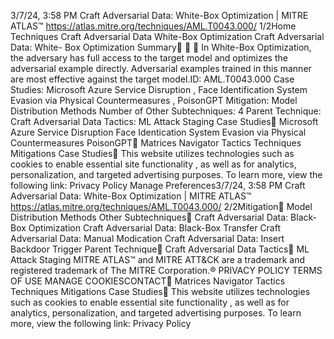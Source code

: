 3/7/24, 3:58 PM Craft Adversarial Data: White-Box Optimization | MITRE ATLAS™
https://atlas.mitre.org/techniques/AML.T0043.000/ 1/2Home Techniques Craft Adversarial Data
White-Box Optimization
Craft Adversarial Data: White-
Box Optimization
Summary󰅂 󰅂 󰅂
In White-Box Optimization, the adversary has full access to
the target model and optimizes the adversarial example
directly. Adversarial examples trained in this manner are
most effective against the target model.ID: AML.T0043.000
Case Studies: Microsoft
Azure Service Disruption ,
Face Identification System
Evasion via Physical
Countermeasures ,
PoisonGPT
Mitigation: Model
Distribution Methods
Number of Other
Subtechniques: 4
Parent Technique: Craft
Adversarial Data
Tactics: ML Attack Staging
Case Studies󰅀
Microsoft Azure Service Disruption
Face Identi cation System Evasion via Physical Countermeasures
PoisonGPT󰍜 Matrices Navigator Tactics Techniques Mitigations Case Studies󰍝
This website utilizes technologies such as cookies to enable essential site functionality , as well as
for analytics, personalization, and targeted advertising purposes. To learn more, view the following
link: Privacy Policy
Manage Preferences3/7/24, 3:58 PM Craft Adversarial Data: White-Box Optimization | MITRE ATLAS™
https://atlas.mitre.org/techniques/AML.T0043.000/ 2/2Mitigation󰅀
Model Distribution Methods
Other Subtechniques󰅀
Craft Adversarial Data: Black-Box Optimization
Craft Adversarial Data: Black-Box Transfer
Craft Adversarial Data: Manual Modi cation
Craft Adversarial Data: Insert Backdoor Trigger
Parent Technique󰅀
Craft Adversarial Data
Tactics󰅀
ML Attack Staging
MITRE ATLAS™ and MITRE ATT&CK are a trademark and registered
trademark of The MITRE Corporation.®
PRIVACY POLICY TERMS OF USE MANAGE COOKIESCONTACT󰍜 Matrices Navigator Tactics Techniques Mitigations Case Studies󰍝
This website utilizes technologies such as cookies to enable essential site functionality , as well as
for analytics, personalization, and targeted advertising purposes. To learn more, view the following
link: Privacy Policy